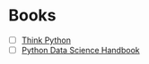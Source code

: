 # Books

- [ ] [Think Python](https://greenteapress.com/thinkpython2/html/index.html)
- [ ] [Python Data Science
    Handbook](https://jakevdp.github.io/PythonDataScienceHandbook/)
